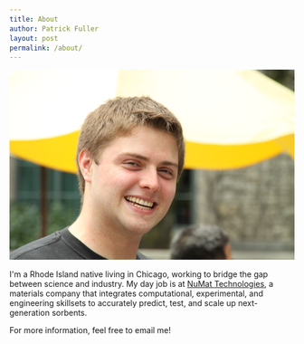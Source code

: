 ```yaml
---
title: About
author: Patrick Fuller
layout: post
permalink: /about/
---
```


![](/img/patrick.png)

I'm a Rhode Island native living in Chicago, working to bridge the gap between
science and industry. My day job is at [NuMat Technologies](http://numat-tech.com/),
a materials company that integrates computational, experimental, and engineering
skillsets to accurately predict, test, and scale up next-generation sorbents.

For more information, feel free to email me!

